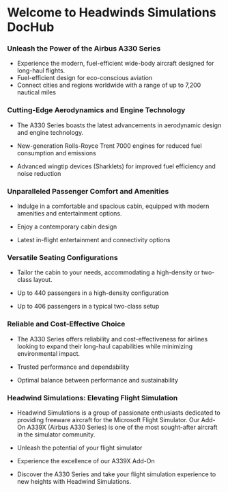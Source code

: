 # Welcome to Headwinds Simulations DocHub

### Unleash the Power of the Airbus A330 Series
* Experience the modern, fuel-efficient wide-body aircraft designed for long-haul flights.
* Fuel-efficient design for eco-conscious aviation
* Connect cities and regions worldwide with a range of up to 7,200 nautical miles

### Cutting-Edge Aerodynamics and Engine Technology
* The A330 Series boasts the latest advancements in aerodynamic design and engine technology.

* New-generation Rolls-Royce Trent 7000 engines for reduced fuel consumption and emissions
* Advanced wingtip devices (Sharklets) for improved fuel efficiency and noise reduction
### Unparalleled Passenger Comfort and Amenities
* Indulge in a comfortable and spacious cabin, equipped with modern amenities and entertainment options.

* Enjoy a contemporary cabin design
* Latest in-flight entertainment and connectivity options
### Versatile Seating Configurations
* Tailor the cabin to your needs, accommodating a high-density or two-class layout.

* Up to 440 passengers in a high-density configuration
* Up to 406 passengers in a typical two-class setup
### Reliable and Cost-Effective Choice
* The A330 Series offers reliability and cost-effectiveness for airlines looking to expand their long-haul capabilities while minimizing environmental impact.

* Trusted performance and dependability
* Optimal balance between performance and sustainability
### Headwind Simulations: Elevating Flight Simulation
* Headwind Simulations is a group of passionate enthusiasts dedicated to providing freeware aircraft for the Microsoft Flight Simulator. Our Add-On A339X (Airbus A330 Series) is one of the most sought-after aircraft in the simulator community.

* Unleash the potential of your flight simulator
* Experience the excellence of our A339X Add-On
* Discover the A330 Series and take your flight simulation experience to new heights with Headwind Simulations.
